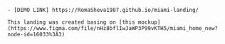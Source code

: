 
    - [DEMO LINK] https://RomaSheva1987.github.io/miami-landing/
    
    This landing was created basing on [this mockup] 
    (https://www.figma.com/file/nHz8bflIwJaWP3P99vKTH5/miami_home_new?node-id=16033%3A3)


